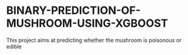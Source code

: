 # BINARY-PREDICTION-OF-MUSHROOM-USING-XGBOOST
This project aims at predicting whether the mushroom is poisonous or edible 
